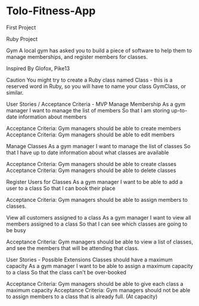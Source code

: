 # Tolo-Fitness-App
First Project


Ruby Project

Gym
A local gym has asked you to build a piece of software to help them to manage memberships, and register members for classes.

Inspired By
Glofox, Pike13

Caution
You might try to create a Ruby class named Class - this is a reserved word in Ruby, so you will have to name your class GymClass, or similar.

User Stories / Acceptance Criteria - MVP
Manage Membership
As a gym manager 
I want to manage the list of members
So that I am storing up-to-date information about members

Acceptance Criteria: Gym managers should be able to create members
Acceptance Criteria: Gym managers should be able to edit members

Manage Classes
As a gym manager
I want to manage the list of classes
So that I have up to date information about what classes are available

Acceptance Criteria: Gym managers should be able to create classes
Acceptance Criteria: Gym managers should be able to delete classes

Register Users for Classes
As a gym manager
I want to be able to add a user to a class
So that I can book their place

Acceptance Criteria: Gym managers should be able to assign members to classes.

View all customers assigned to a class
As a gym manager
I want to view all members assigned to a class
So that I can see which classes are going to be busy

Acceptance Criteria: Gym managers should be able to view a list of classes, and see the members that will be attending that class.

User Stories - Possible Extensions
Classes should have a maximum capacity
As a gym manager
I want to be able to assign a maximum capacity to a class
So that the class can't be over-booked

Acceptance Criteria: Gym managers should be able to give each class a maximum capacity
Acceptance Criteria: Gym managers should not be able to assign members to a class that is already full. (At capacity)
